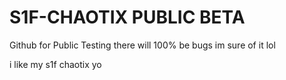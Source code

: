 # S1F-CHAOTIX PUBLIC BETA

Github for Public Testing
there will 100% be bugs im sure of it lol


i like my s1f chaotix yo
